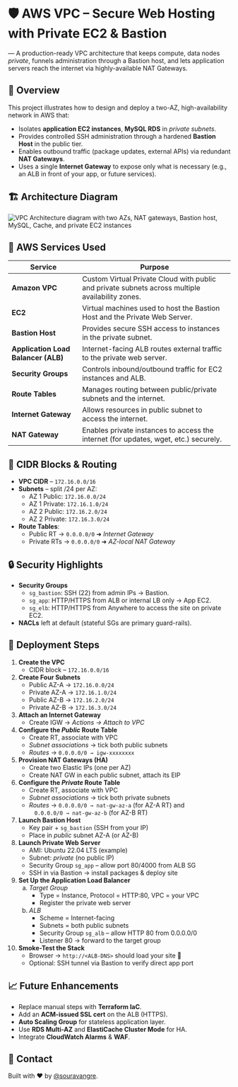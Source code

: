 <!DOCTYPE html>
<html lang="en">
<head>
  <meta charset="UTF-8" />
</head>
<body>
<main>

<!-- ============ TITLE & TAGLINE ============ -->
<h1>🛡️ AWS VPC – Secure Web Hosting with Private EC2 & Bastion</h1>
<p class="note">—</strong> A production-ready VPC architecture that keeps compute, data nodes <em>private</em>, funnels administration through a Bastion host, and lets application servers reach the internet via highly-available NAT Gateways.</p>

<!-- ============ OVERVIEW ============ -->
<h2>📌 Overview</h2>
<p>
  This project illustrates how to design and deploy a two-AZ, high-availability network in AWS that:
</p>
<ul>
  <li>Isolates <strong>application EC2 instances</strong>, <strong>MySQL&nbsp;RDS</strong> in <em>private subnets</em>.</li>
  <li>Provides controlled SSH administration through a hardened <strong>Bastion Host</strong> in the public tier.</li>
  <li>Enables outbound traffic (package updates, external APIs) via redundant <strong>NAT Gateways</strong>.</li>
  <li>Uses a single <strong>Internet Gateway</strong> to expose only what is necessary (e.g., an ALB in front of your app, or future services).</li>
</ul>

<!-- ============ ARCHITECTURE DIAGRAM ============ -->
<h2>🏗️ Architecture Diagram</h2>
<div class="diagram">
  <!-- Place your screenshot in docs/architecture.png or adjust the path -->
  <img src="docs/architecture.png" alt="VPC Architecture diagram with two AZs, NAT gateways, Bastion host, MySQL, Cache, and private EC2 instances">
</div>

<h2>🧰 AWS Services Used</h2>
<table>
  <thead>
    <tr>
      <th>Service</th>
      <th>Purpose</th>
    </tr>
  </thead>
  <tbody>
    <tr>
      <td><strong>Amazon VPC</strong></td>
      <td>Custom Virtual Private Cloud with public and private subnets across multiple availability zones.</td>
    </tr>
    <tr>
      <td><strong>EC2</strong></td>
      <td>Virtual machines used to host the Bastion Host and the Private Web Server.</td>
    </tr>
    <tr>
      <td><strong>Bastion Host</strong></td>
      <td>Provides secure SSH access to instances in the private subnet.</td>
    </tr>
    <tr>
      <td><strong>Application Load Balancer (ALB)</strong></td>
      <td>Internet-facing ALB routes external traffic to the private web server.</td>
    </tr>
    <tr>
      <td><strong>Security Groups</strong></td>
      <td>Controls inbound/outbound traffic for EC2 instances and ALB.</td>
    </tr>
    <tr>
      <td><strong>Route Tables</strong></td>
      <td>Manages routing between public/private subnets and the internet.</td>
    </tr>
    <tr>
      <td><strong>Internet Gateway</strong></td>
      <td>Allows resources in public subnet to access the internet.</td>
    </tr>
    <tr>
      <td><strong>NAT Gateway</strong></td>
      <td>Enables private instances to access the internet (for updates, wget, etc.) securely.</td>
    </tr>
  </tbody>
</table>

<!-- ============ CIDR & ROUTING ============ -->
<h2>📐 CIDR Blocks &amp; Routing</h2>
<ul>
  <li><strong>VPC CIDR</strong> – <code>172.16.0.0/16</code></li>
  <li><strong>Subnets</strong> – split /24 per AZ:
    <ul>
      <li>AZ 1 Public: <code>172.16.0.0/24</code></li>
      <li>AZ 1 Private: <code>172.16.1.0/24</code></li>
      <li>AZ 2 Public: <code>172.16.2.0/24</code></li>
      <li>AZ 2 Private: <code>172.16.3.0/24</code></li>
    </ul>
  </li>
  <li><strong>Route Tables</strong>:
    <ul>
      <li>Public RT → <code>0.0.0.0/0</code> ➜ <em>Internet Gateway</em></li>
      <li>Private RTs → <code>0.0.0.0/0</code> ➜ <em>AZ-local NAT Gateway</em></li>
    </ul>
  </li>
</ul>

<!-- ============ SECURITY ============ -->
<h2>🔒 Security Highlights</h2>
<ul>
  <li><strong>Security Groups</strong>
    <ul>
      <li><code>sg_bastion</code>: SSH (22) from admin IPs → Bastion.</li>
      <li><code>sg_app</code>: HTTP/HTTPS from ALB or internal LB only → App EC2.</li>
      <li><code>sg_elb</code>: HTTP/HTTPS from Anywhere to access the site on private EC2.</li>
    </ul>
  </li>
  <li><strong>NACLs</strong> left at default (stateful SGs are primary guard-rails).</li>
</ul>

<!-- ============ DEPLOYMENT ============ -->
<!-- ============ DEPLOYMENT STEPS ============ -->
<h2>🚀 Deployment Steps</h2>

<ol>
  <li><strong>Create the VPC</strong>
    <ul>
      <li>CIDR block&nbsp;– <code>172.16.0.0/16</code></li>
    </ul>
  </li>

  <li><strong>Create Four Subnets</strong>
    <ul>
      <li>Public&nbsp;AZ-A&nbsp;→ <code>172.16.0.0/24</code></li>
      <li>Private&nbsp;AZ-A&nbsp;→ <code>172.16.1.0/24</code></li>
      <li>Public&nbsp;AZ-B&nbsp;→ <code>172.16.2.0/24</code></li>
      <li>Private&nbsp;AZ-B&nbsp;→ <code>172.16.3.0/24</code></li>
    </ul>
  </li>

  <li><strong>Attach an Internet Gateway</strong>
    <ul>
      <li>Create IGW → <em>Actions → Attach to VPC</em></li>
    </ul>
  </li>

  <li><strong>Configure the <em>Public</em> Route Table</strong>
    <ul>
      <li>Create RT, associate with VPC</li>
      <li><em>Subnet associations</em> → tick both public subnets</li>
      <li><em>Routes</em> → <code>0.0.0.0/0 → igw-xxxxxxxx</code></li>
    </ul>
  </li>

  <li><strong>Provision NAT Gateways (HA)</strong>
    <ul>
      <li>Create two Elastic IPs (one per AZ)</li>
      <li>Create NAT GW in each public subnet, attach its EIP</li>
    </ul>
  </li>

  <li><strong>Configure the <em>Private</em> Route Table</strong>
    <ul>
      <li>Create RT, associate with VPC</li>
      <li><em>Subnet associations</em> → tick both private subnets</li>
      <li><em>Routes</em> → <code>0.0.0.0/0 → nat-gw-az-a</code> (for AZ-A RT) and<br>
          &nbsp;&nbsp;&nbsp;<code>0.0.0.0/0 → nat-gw-az-b</code> (for AZ-B RT)</li>
    </ul>
  </li>

  <li><strong>Launch Bastion Host</strong>
    <ul>
      <li>Key pair + <code>sg_bastion</code> (SSH from your IP)</li>
      <li>Place in <em>public</em> subnet AZ-A (or AZ-B)</li>
    </ul>
  </li>

  <li><strong>Launch Private Web Server</strong>
    <ul>
      <li>AMI: Ubuntu 22.04 LTS (example)</li>
      <li>Subnet: <em>private</em> (no public IP)</li>
      <li>Security Group <code>sg_app</code> – allow port 80/4000 from ALB SG</li>
      <li>SSH in via Bastion → install packages &amp; deploy site</li>
    </ul>
  </li>

  <li><strong>Set Up the Application Load Balancer</strong>
    <ol type="a">
      <li><em>Target Group</em>
        <ul>
          <li>Type = Instance, Protocol = HTTP:80, VPC = your VPC</li>
          <li>Register the private web server</li>
        </ul>
      </li>
      <li><em>ALB</em>
        <ul>
          <li>Scheme = Internet-facing</li>
          <li>Subnets = both public subnets</li>
          <li>Security Group <code>sg_alb</code> – allow HTTP 80 from 0.0.0.0/0</li>
          <li>Listener 80 → forward to the target group</li>
        </ul>
      </li>
    </ol>
  </li>

  <li><strong>Smoke-Test the Stack</strong>
    <ul>
      <li>Browser → <code>http://&lt;ALB-DNS&gt;</code> should load your site 🎉</li>
      <li>Optional: SSH tunnel via Bastion to verify direct app port</li>
    </ul>
  </li>
</ol>

<!-- ============ FUTURE WORK ============ -->
<h2>📈 Future Enhancements</h2>
<ul>
  <li>Replace manual steps with <strong>Terraform IaC</strong>.</li>
  <li>Add an <strong>ACM-issued SSL cert</strong> on the ALB (HTTPS).</li>
  <li><strong>Auto Scaling Group</strong> for stateless application layer.</li>
  <li>Use <strong>RDS Multi-AZ</strong> and <strong>ElastiCache Cluster Mode</strong> for HA.</li>
  <li>Integrate <strong>CloudWatch Alarms</strong> &amp; <strong>WAF</strong>.</li>
</ul>


<h2>🤝 Contact</h2>
<p>
  Built with ❤️ by <a href="https://github.com/souravangre" target="_blank">@souravangre</a>.  
</p>

</main>
</body>
</html>
